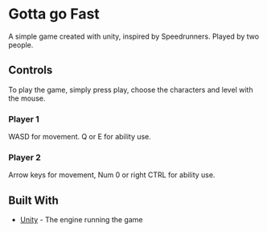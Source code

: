 # Gotta go Fast

A simple game created with unity, inspired by Speedrunners. Played by two people.

## Controls

To play the game, simply press play, choose the characters and level with the mouse.

### Player 1

WASD for movement. Q or E for ability use.

### Player 2

Arrow keys for movement, Num 0 or right CTRL for ability use.

## Built With

* [Unity](https://unity3d.com/) - The engine running the game